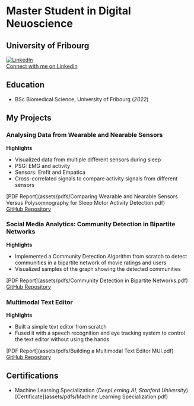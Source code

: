 # Master Student in Digital Neuoscience
## University of Fribourg

[![LinkedIn](https://cdn-icons-png.flaticon.com/512/174/174857.png)](https://www.linkedin.com/in/your-profile/)  
[Connect with me on LinkedIn](https://www.linkedin.com/in/hannah-portmann/)

## Education
- BSc Biomedical Science, University of Fribourg (_2022_)



## My Projects

### Analysing Data from Wearable and Nearable Sensors
**Highlights**
- Visualized data from multiple different sensors during sleep
- PSG: EMG and activity
- Sensors: Emfit and Empatica
- Cross-correlated signals to compare activity signals from different sensors

[PDF Report](assets/pdfs/Comparing Wearable and Nearable Sensors Versus Polysomnography for Sleep Motor Activity Detection.pdf)  
[GitHub Repository](https://github.com/portmannh/data-analysis-biosensors)

### Social Media Analytics: Community Detection in Bipartite Networks
**Highlights**
- Implemented a Community Detection Algorithm from scratch to detect communities in a bipartite network of movie ratings and users
- Visualized samples of the graph showing the detected communities
  
[PDF Report](assets/pdfs/Community Detection in Bipartite Networks.pdf)  
[GitHub Repository](https://github.com/portmannh/SMA-Lboxd)

### Multimodal Text Editor
**Highlights**
- Built a simple text editor from scratch
- Fused it with a speech recognition and eye tracking system to control the text editor without using the hands

[PDF Report](assets/pdfs/Building a Multimodal Text Editor MUI.pdf)  
[GitHub Repository](https://github.com/portmannh/SR_Gaze_TextEditor)


## Certifications
- Machine Learning Specialization (_DeepLerning.AI, Stanford University_)
  [Certificate](assets/pdfs/Machine Learning Specialization.pdf)
